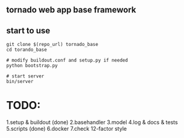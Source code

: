 ## tornado web app base framework

## start to use

    git clone $(repo_url) tornado_base
    cd torando_base

    # modify buildout.conf and setup.py if needed
    python bootstrap.py

    # start server
    bin/server


# TODO:

1.setup & buildout (done)
2.basehandler
3.model
4.log & docs & tests
5.scripts (done)
6.docker
7.check 12-factor style

